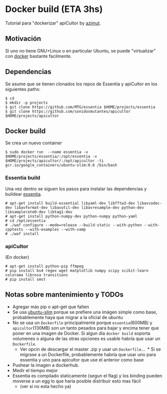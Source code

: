 # Docker build (ETA 3hs)

Tutorial para "dockerizar" apiCultor by [azimut].

## Motivación

Si uno no tiene GNU+Linux o en particular Ubuntu, se puede "virtualizar" con [docker] bastante facilmente.

## Dependencias

Se asume que se tienen clonados los repos de Essentia y apiCultor en los siguientes paths:
```
$ cd
$ mkdir -p projects
$ git clone https://github.com/MTG/essentia $HOME/projects/essentia
$ git clone https://github.com/sonidosmutantes/apicultor $HOME/projects/apicultor
```

## Docker build
Se crea un nuevo container
```
$ sudo docker run  --name essentia -v $HOME/projects/essentia/:/opt/essentia -v $HOME/projects/apicultor/:/opt/apicultor -ti gcr.io/google_containers/ubuntu-slim:0.6 /bin/bash
```
### Essentia build
Una vez dentro se siguen los pasos para instalar las dependencias y buildear [essentia].
```
# apt-get install build-essential libyaml-dev libfftw3-dev libavcodec-dev libavformat-dev libavutil-dev libavresample-dev python-dev libsamplerate0-dev libtag1-dev
# apt-get install python-numpy-dev python-numpy python-yaml
# cd /opt/essentia
# ./waf configure --mode=release --build-static --with-python --with-cpptests --with-examples --with-vamp
# ./waf install
```
### apiCultor
(En docker)
```
# apt-get install python-pip ffmpeg
# pip install bs4 regex wget matplotlib numpy scipy scikit-learn colorama librosa transitions
# pip install smst
```

## Notas sobre mantenimiento y TODOs

* Agregar más pip o apt-get que falten
* Se usa [ubuntu-slim] porque se prefiere una imágen simple como base, probablemente haya que migrar a la oficial de ubuntu
* No se usa un `Dockerfile` principalmente porque `essentia`(600MB) y `apicultor`(130MB) son un tanto pesados para bajar y encima tener que poner en una imagen de Docker. Si algun dia `docker build` soporta volumenes o alguna de las otras opciones es usable habría que usar un `Dockerfile`.
  * Ver opcin de descargar el master .zip y usar un `Dockerfile`...
  * Si se migrase a un Dockerfile, probablemente habría que usar uno para essentia y uno para apicultor que use el anterior como base
* Pushear la imagen a dockerhub.
* Medir el tiempo mejor
* Essentia es compilado staticamente (segun el flag) y los binding pueden moverse a un egg lo que haría posible distribuir esto mas fácil
  * (ver si no esta hecho ya)

[azimut]: https://github.com/azimut
[docker]: https://docs.docker.com/engine/installation/
[essentia]: http://essentia.upf.edu/documentation/installing.html
[ubuntu-slim]: https://github.com/kubernetes/contrib/blob/master/images/ubuntu-slim/Dockerfile.build

